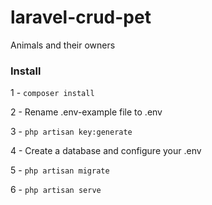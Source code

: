 # laravel-crud-pet
Animals and their owners

### Install ###
1 - ```composer install```

2 - Rename .env-example file to .env

3 - ```php artisan key:generate```

4 - Create a database and configure your .env

5 - ```php artisan migrate```

6 - ```php artisan serve```
